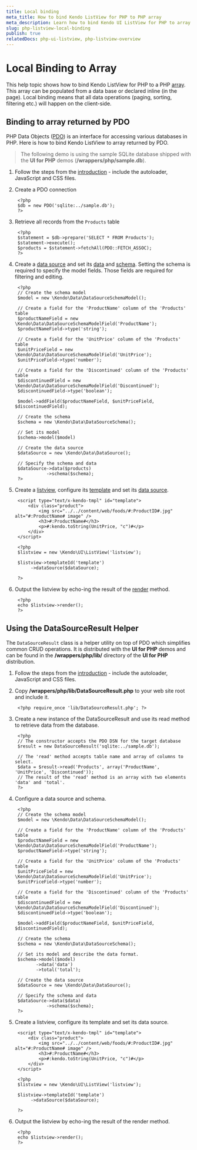 ```yaml
---
title: Local binding
meta_title: How to bind Kendo ListView for PHP to PHP array
meta_description: Learn how to bind Kendo UI ListView for PHP to array of data
slug: php-listview-local-binding
publish: true
relatedDocs: php-ui-listview, php-listview-overview
---
```


# Local Binding to Array

This help topic shows how to bind Kendo ListView for PHP to a PHP [array](http://php.net/manual/en/language.types.array.php). This array
can be populated from a data base or declared inline (in the page). Local binding means that all data operations (paging, sorting, filtering etc.)
will happen on the client-side.

## Binding to array returned by PDO

PHP Data Objects ([PDO](http://www.php.net/manual/en/intro.pdo.php)) is an interface for accessing various databases in PHP. Here is how to bind Kendo ListView to array
returned by PDO.

> The following demo is using the sample SQLite database shipped with the **UI for PHP** demos (**/wrappers/php/sample.db**).

1. Follow the steps from the [introduction](/getting-started/using-kendo-with/php/introduction) - include the autoloader, JavaScript and CSS files.
2. Create a PDO connection

        <?php
        $db = new PDO('sqlite:../sample.db');
        ?>

3. Retrieve all records from the `Products` table

        <?php
        $statement = $db->prepare('SELECT * FROM Products');
		$statement->execute();
        $products = $statement->fetchAll(PDO::FETCH_ASSOC);
        ?>

4. Create a [data source](/api/wrappers/php/Kendo/Data/DataSource) and set its [data](/api/wrappers/php/Kendo/Data/DataSource#data) and [schema](/api/wrappers/php/Kendo/Data/DataSource#schema). Setting the schema is required
to specify the model fields. Those fields are required for filtering and editing.

        <?php
        // Create the schema model
        $model = new \Kendo\Data\DataSourceSchemaModel();

        // Create a field for the 'ProductName' column of the 'Products' table
        $productNameField = new \Kendo\Data\DataSourceSchemaModelField('ProductName');
        $productNameField->type('string');

        // Create a field for the 'UnitPrice' column of the 'Products' table
        $unitPriceField = new \Kendo\Data\DataSourceSchemaModelField('UnitPrice');
        $unitPriceField->type('number');

        // Create a field for the 'Discontinued' column of the 'Products' table
        $discontinuedField = new \Kendo\Data\DataSourceSchemaModelField('Discontinued');
        $discontinuedField->type('boolean');

        $model->addField($productNameField, $unitPriceField, $discontinuedField);

        // Create the schema
        $schema = new \Kendo\Data\DataSourceSchema();

        // Set its model
        $schema->model($model)

        // Create the data source
        $dataSource = new \Kendo\Data\DataSource();

        // Specify the schema and data
        $dataSource->data($products)
                   ->schema($schema);
        ?>
5. Create a [listview](/api/wrappers/php/Kendo/UI/ListView), configure its [template](/api/wrappers/php/Kendo/UI/ListView#template) and set its [data source](/api/wrappers/php/Kendo/UI/ListView#datasource).

		<script type="text/x-kendo-tmpl" id="template">
    		<div class="product">
        		<img src="../../content/web/foods/#:ProductID#.jpg" alt="#:ProductName# image" />
        		<h3>#:ProductName#</h3>
        		<p>#:kendo.toString(UnitPrice, "c")#</p>
    		</div>
		</script>

        <?php
        $listview = new \Kendo\UI\ListView('listview');

        $listview->templateId('template')
             ->dataSource($dataSource);
        
        ?>
6. Output the listview by echo-ing the result of the [render](/api/wrappers/php/Kendo/UI/Widget#render) method.

        <?php
        echo $listview->render();
        ?>

## Using the DataSourceResult Helper

The `DataSourceResult` class is a helper utility on top of PDO which simplifies common CRUD operations.
It is distributed with the **UI for PHP** demos and can be found in the **/wrappers/php/lib/** directory of the **UI for PHP** distribution.

1. Follow the steps from the [introduction](/getting-started/using-kendo-with/php/introduction) - include the autoloader, JavaScript and CSS files.
2. Copy **/wrappers/php/lib/DataSourceResult.php** to your web site root and include it.

        <?php require_once 'lib/DataSourceResult.php'; ?>
3. Create a new instance of the DataSourceResult and use its read method to retrieve data from the database.

        <?php
        // The constructor accepts the PDO DSN for the target database
        $result = new DataSourceResult('sqlite:../sample.db');

        // The 'read' method accepts table name and array of columns to select.
        $data = $result->read('Products', array('ProductName', 'UnitPrice', 'Discontinued'));
        // The result of the 'read' method is an array with two elements 'data' and 'total'.
        ?>
4. Configure a data source and schema.

        <?php
        // Create the schema model
        $model = new \Kendo\Data\DataSourceSchemaModel();

        // Create a field for the 'ProductName' column of the 'Products' table
        $productNameField = new \Kendo\Data\DataSourceSchemaModelField('ProductName');
        $productNameField->type('string');

        // Create a field for the 'UnitPrice' column of the 'Products' table
        $unitPriceField = new \Kendo\Data\DataSourceSchemaModelField('UnitPrice');
        $unitPriceField->type('number');

        // Create a field for the 'Discontinued' column of the 'Products' table
        $discontinuedField = new \Kendo\Data\DataSourceSchemaModelField('Discontinued');
        $discontinuedField->type('boolean');

        $model->addField($productNameField, $unitPriceField, $discontinuedField);

        // Create the schema
        $schema = new \Kendo\Data\DataSourceSchema();

        // Set its model and describe the data format.
        $schema->model($model)
               ->data('data')
               ->total('total');

        // Create the data source
        $dataSource = new \Kendo\Data\DataSource();

        // Specify the schema and data
        $dataSource->data($data)
                   ->schema($schema);
        ?>
5. Create a listview, configure its template and set its data source.

        <script type="text/x-kendo-tmpl" id="template">
    		<div class="product">
        		<img src="../../content/web/foods/#:ProductID#.jpg" alt="#:ProductName# image" />
        		<h3>#:ProductName#</h3>
        		<p>#:kendo.toString(UnitPrice, "c")#</p>
    		</div>
		</script>

        <?php
        $listview = new \Kendo\UI\ListView('listview');

        $listview->templateId('template')
             ->dataSource($dataSource);
        
        ?>
6. Output the listview by echo-ing the result of the render method.

        <?php
        echo $listview->render();
        ?>
